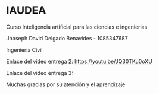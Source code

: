 # IAUDEA
Curso Inteligencia artificial para las ciencias e ingenierias

Jhoseph David Delgado Benavides - 1085347687

Ingenieria Civil

Enlace del video entrega 2: https://youtu.be/JQ30TKu0oXU

Enlace del video entrega 3:

Muchas gracias por su atención y el aprendizaje
